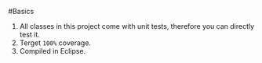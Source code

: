 #Basics

1. All classes in this project come with unit tests, therefore you can directly test it.
2. Terget `100%` coverage.
3. Compiled in Eclipse.
